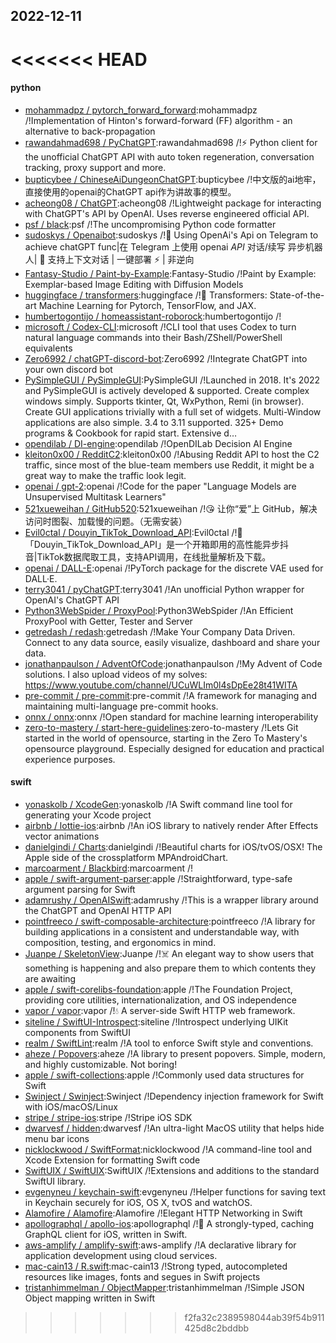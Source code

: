 ## 2022-12-11
<<<<<<< HEAD
=======

#### python
* [mohammadpz / pytorch_forward_forward](https://github.com/mohammadpz/pytorch_forward_forward):mohammadpz /!Implementation of Hinton's forward-forward (FF) algorithm - an alternative to back-propagation
* [rawandahmad698 / PyChatGPT](https://github.com/rawandahmad698/PyChatGPT):rawandahmad698 /!⚡️
Python client for the unofficial ChatGPT API with auto token regeneration, conversation tracking, proxy support and more.
* [bupticybee / ChineseAiDungeonChatGPT](https://github.com/bupticybee/ChineseAiDungeonChatGPT):bupticybee /!中文版的ai地牢，直接使用的openai的ChatGPT api作为讲故事的模型。
* [acheong08 / ChatGPT](https://github.com/acheong08/ChatGPT):acheong08 /!Lightweight package for interacting with ChatGPT's API by OpenAI. Uses reverse engineered official API.
* [psf / black](https://github.com/psf/black):psf /!The uncompromising Python code formatter
* [sudoskys / Openaibot](https://github.com/sudoskys/Openaibot):sudoskys /!🤖
Using OpenAi's Api on Telegram to achieve chatGPT func|在 Telegram 上使用 openai *API* 对话/续写 异步机器人|
👋
支持上下文对话 | 一键部署
⚡️
| 非逆向
* [Fantasy-Studio / Paint-by-Example](https://github.com/Fantasy-Studio/Paint-by-Example):Fantasy-Studio /!Paint by Example: Exemplar-based Image Editing with Diffusion Models
* [huggingface / transformers](https://github.com/huggingface/transformers):huggingface /!🤗
Transformers: State-of-the-art Machine Learning for Pytorch, TensorFlow, and JAX.
* [humbertogontijo / homeassistant-roborock](https://github.com/humbertogontijo/homeassistant-roborock):humbertogontijo /!
* [microsoft / Codex-CLI](https://github.com/microsoft/Codex-CLI):microsoft /!CLI tool that uses Codex to turn natural language commands into their Bash/ZShell/PowerShell equivalents
* [Zero6992 / chatGPT-discord-bot](https://github.com/Zero6992/chatGPT-discord-bot):Zero6992 /!Integrate ChatGPT into your own discord bot
* [PySimpleGUI / PySimpleGUI](https://github.com/PySimpleGUI/PySimpleGUI):PySimpleGUI /!Launched in 2018. It's 2022 and PySimpleGUI is actively developed & supported. Create complex windows simply. Supports tkinter, Qt, WxPython, Remi (in browser). Create GUI applications trivially with a full set of widgets. Multi-Window applications are also simple. 3.4 to 3.11 supported. 325+ Demo programs & Cookbook for rapid start. Extensive d…
* [opendilab / DI-engine](https://github.com/opendilab/DI-engine):opendilab /!OpenDILab Decision AI Engine
* [kleiton0x00 / RedditC2](https://github.com/kleiton0x00/RedditC2):kleiton0x00 /!Abusing Reddit API to host the C2 traffic, since most of the blue-team members use Reddit, it might be a great way to make the traffic look legit.
* [openai / gpt-2](https://github.com/openai/gpt-2):openai /!Code for the paper "Language Models are Unsupervised Multitask Learners"
* [521xueweihan / GitHub520](https://github.com/521xueweihan/GitHub520):521xueweihan /!😘
让你“爱”上 GitHub，解决访问时图裂、加载慢的问题。（无需安装）
* [Evil0ctal / Douyin_TikTok_Download_API](https://github.com/Evil0ctal/Douyin_TikTok_Download_API):Evil0ctal /!🚀
「Douyin_TikTok_Download_API」是一个开箱即用的高性能异步抖音|TikTok数据爬取工具，支持API调用，在线批量解析及下载。
* [openai / DALL-E](https://github.com/openai/DALL-E):openai /!PyTorch package for the discrete VAE used for DALL·E.
* [terry3041 / pyChatGPT](https://github.com/terry3041/pyChatGPT):terry3041 /!An unofficial Python wrapper for OpenAI's ChatGPT API
* [Python3WebSpider / ProxyPool](https://github.com/Python3WebSpider/ProxyPool):Python3WebSpider /!An Efficient ProxyPool with Getter, Tester and Server
* [getredash / redash](https://github.com/getredash/redash):getredash /!Make Your Company Data Driven. Connect to any data source, easily visualize, dashboard and share your data.
* [jonathanpaulson / AdventOfCode](https://github.com/jonathanpaulson/AdventOfCode):jonathanpaulson /!My Advent of Code solutions. I also upload videos of my solves: https://www.youtube.com/channel/UCuWLIm0l4sDpEe28t41WITA
* [pre-commit / pre-commit](https://github.com/pre-commit/pre-commit):pre-commit /!A framework for managing and maintaining multi-language pre-commit hooks.
* [onnx / onnx](https://github.com/onnx/onnx):onnx /!Open standard for machine learning interoperability
* [zero-to-mastery / start-here-guidelines](https://github.com/zero-to-mastery/start-here-guidelines):zero-to-mastery /!Lets Git started in the world of opensource, starting in the Zero To Mastery's opensource playground. Especially designed for education and practical experience purposes.

#### swift
* [yonaskolb / XcodeGen](https://github.com/yonaskolb/XcodeGen):yonaskolb /!A Swift command line tool for generating your Xcode project
* [airbnb / lottie-ios](https://github.com/airbnb/lottie-ios):airbnb /!An iOS library to natively render After Effects vector animations
* [danielgindi / Charts](https://github.com/danielgindi/Charts):danielgindi /!Beautiful charts for iOS/tvOS/OSX! The Apple side of the crossplatform MPAndroidChart.
* [marcoarment / Blackbird](https://github.com/marcoarment/Blackbird):marcoarment /!
* [apple / swift-argument-parser](https://github.com/apple/swift-argument-parser):apple /!Straightforward, type-safe argument parsing for Swift
* [adamrushy / OpenAISwift](https://github.com/adamrushy/OpenAISwift):adamrushy /!This is a wrapper library around the ChatGPT and OpenAI HTTP API
* [pointfreeco / swift-composable-architecture](https://github.com/pointfreeco/swift-composable-architecture):pointfreeco /!A library for building applications in a consistent and understandable way, with composition, testing, and ergonomics in mind.
* [Juanpe / SkeletonView](https://github.com/Juanpe/SkeletonView):Juanpe /!☠️
An elegant way to show users that something is happening and also prepare them to which contents they are awaiting
* [apple / swift-corelibs-foundation](https://github.com/apple/swift-corelibs-foundation):apple /!The Foundation Project, providing core utilities, internationalization, and OS independence
* [vapor / vapor](https://github.com/vapor/vapor):vapor /!💧
A server-side Swift HTTP web framework.
* [siteline / SwiftUI-Introspect](https://github.com/siteline/SwiftUI-Introspect):siteline /!Introspect underlying UIKit components from SwiftUI
* [realm / SwiftLint](https://github.com/realm/SwiftLint):realm /!A tool to enforce Swift style and conventions.
* [aheze / Popovers](https://github.com/aheze/Popovers):aheze /!A library to present popovers. Simple, modern, and highly customizable. Not boring!
* [apple / swift-collections](https://github.com/apple/swift-collections):apple /!Commonly used data structures for Swift
* [Swinject / Swinject](https://github.com/Swinject/Swinject):Swinject /!Dependency injection framework for Swift with iOS/macOS/Linux
* [stripe / stripe-ios](https://github.com/stripe/stripe-ios):stripe /!Stripe iOS SDK
* [dwarvesf / hidden](https://github.com/dwarvesf/hidden):dwarvesf /!An ultra-light MacOS utility that helps hide menu bar icons
* [nicklockwood / SwiftFormat](https://github.com/nicklockwood/SwiftFormat):nicklockwood /!A command-line tool and Xcode Extension for formatting Swift code
* [SwiftUIX / SwiftUIX](https://github.com/SwiftUIX/SwiftUIX):SwiftUIX /!Extensions and additions to the standard SwiftUI library.
* [evgenyneu / keychain-swift](https://github.com/evgenyneu/keychain-swift):evgenyneu /!Helper functions for saving text in Keychain securely for iOS, OS X, tvOS and watchOS.
* [Alamofire / Alamofire](https://github.com/Alamofire/Alamofire):Alamofire /!Elegant HTTP Networking in Swift
* [apollographql / apollo-ios](https://github.com/apollographql/apollo-ios):apollographql /!📱
A strongly-typed, caching GraphQL client for iOS, written in Swift.
* [aws-amplify / amplify-swift](https://github.com/aws-amplify/amplify-swift):aws-amplify /!A declarative library for application development using cloud services.
* [mac-cain13 / R.swift](https://github.com/mac-cain13/R.swift):mac-cain13 /!Strong typed, autocompleted resources like images, fonts and segues in Swift projects
* [tristanhimmelman / ObjectMapper](https://github.com/tristanhimmelman/ObjectMapper):tristanhimmelman /!Simple JSON Object mapping written in Swift
>>>>>>> f2fa32c2389598044ab39f54b911425d8c2bddbb
